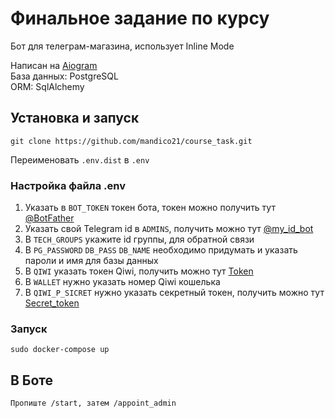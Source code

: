 # Финальное задание по курсу

Бот для телеграм-магазина, использует Inline Mode

Написан на [Aiogram](https://github.com/aiogram/)                                      
База данных: PostgreSQL                                               
ORM: SqlAlchemy
## Установка и запуск
```
git clone https://github.com/mandico21/course_task.git
```
Переименовать `.env.dist` в `.env`

### Настройка файла .env
1. Указать в `BOT_TOKEN` токен бота, токен можно получить тут [@BotFather](https://t.me/botfather)
2. Указать свой Telegram id в `ADMINS`, получить можно тут [@my_id_bot](https://t.me/my_id_bot)
3. В `TECH_GROUPS` укажите id группы, для обратной связи
4. В `PG_PASSWORD` `DB_PASS` `DB_NAME` необходимо придумать и указать пароли и имя для базы данных
5. В `QIWI` указать токен Qiwi, получить можно тут [Token](https://qiwi.com/api)
6. В `WALLET` нужно указать номер Qiwi кошелька
7. В `QIWI_P_SICRET` нужно указать секретный токен, получить можно тут [Secret_token](https://qiwi.com/p2p-admin/transfers/api)

### Запуск
```
sudo docker-compose up
```

## В Боте

```
Пропиште /start, затем /appoint_admin
```
